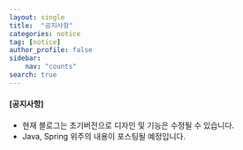 ```yaml
---
layout: single
title:  "공지사항"
categories: notice
tag: [notice]
author_profile: false
sidebar:
    nav: "counts"
search: true
---
```

<div class="notice--info">
    <h4>[공지사항]</h4>
        <ul>
            <li> 현재 블로그는 초기버전으로 디자인 및 기능은 수정될 수 있습니다. </li>
            <li> Java, Spring 위주의 내용이 포스팅될 예정입니다. </li>
        </ul>
</div>

<!--
**[공지사항]** 블로그 초기버전으로 디자인 및 기능은 수정될 수 있습니다.
{: .notice--info}
-->